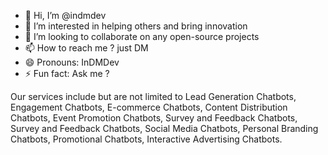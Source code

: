 - 👋 Hi, I’m @indmdev
- 👀 I’m interested in helping others and bring innovation 
- 💞️ I’m looking to collaborate on any open-source projects 
- 📫 How to reach me ? just DM
- 😄 Pronouns: InDMDev
- ⚡ Fun fact: Ask me ?


Our services include but are not limited to Lead Generation Chatbots, Engagement Chatbots, E-commerce Chatbots, Content Distribution Chatbots, Event Promotion Chatbots, Survey and Feedback Chatbots, Survey and Feedback Chatbots, Social Media Chatbots, Personal Branding Chatbots, Promotional Chatbots, Interactive Advertising Chatbots.

<!---
indmdev/indmdev is a ✨ special ✨ repository because its `README.md` (this file) appears on your GitHub profile.
You can click the Preview link to take a look at your changes.
--->
